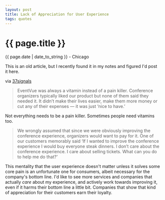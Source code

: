 ```yaml
---
layout: post
title: Lack of Appreciation for User Experience
tags: quotes
---
```


{{ page.title }}
================

<p class="meta">{{ page.date | date_to_string }} - Chicago</p>

This is an old article, but I recently found it in my notes and
figured I'd post it here.

via [37signals](http://37signals.com/svn/posts/2682-the-creators-of-no-longer-with-us-products-explain-what-went-wrong)

> EventVue was always a vitamin instead of a pain killer. Conference organizers typically liked our product but none of them said they needed it. It didn&rsquo;t make their lives easier, make them more money or cut any of their expenses &mdash; it was just &lsquo;nice to have.&rsquo;

Not everything needs to be a pain killer. Sometimes people need vitamins too.

> We wrongly assumed that since we were obviously improving the conference experience, organizers would want to pay for it. One of our customers memorably said &lsquo;If I wanted to improve the conference experience I would buy everyone steak dinners. I don&rsquo;t care about the conference experience. I care about selling tickets. What can you do to help me do that?&rsquo;

This mentality that the user experience doesn't matter unless it
solves some core pain is an unfortunate one for consumers, albeit
necessary for the company's bottom line. I'd like to see more services
and companies that actually *care* about my experience, and actively
work towards improving it, even if it harms their bottom line a little
bit. Companies that show that kind of appreciation for their customers
earn their loyalty.
